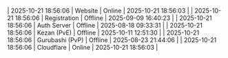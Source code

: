 | 2025-10-21 18:56:06 | Website | Online | 2025-10-21 18:56:03 |
| 2025-10-21 18:56:06 | Registration | Offline | 2025-09-09 16:40:23 |
| 2025-10-21 18:56:06 | Auth Server | Offline | 2025-08-18 09:33:31 |
| 2025-10-21 18:56:06 | Kezan (PvE) | Offline | 2025-10-11 12:51:30 |
| 2025-10-21 18:56:06 | Gurubashi (PvP) | Offline | 2025-08-23 21:44:06 |
| 2025-10-21 18:56:06 | Cloudflare | Online | 2025-10-21 18:56:03 |
